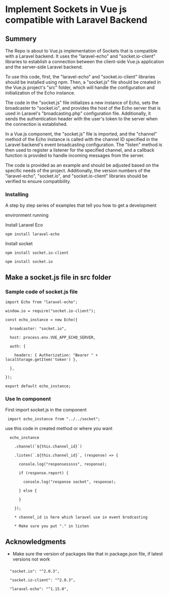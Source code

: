 # Implement Sockets in Vue js compatible with Laravel Backend

## Summery

The Repo is about to Vue.js implementation of Sockets that is compatible with a Laravel backend. It uses the "laravel-echo" and "socket.io-client" libraries to establish a connection between the client-side Vue.js application and the server-side Laravel backend.

To use this code, first, the "laravel-echo" and "socket.io-client" libraries should be installed using npm. Then, a "socket.js" file should be created in the Vue.js project's "src" folder, which will handle the configuration and initialization of the Echo instance.

The code in the "socket.js" file initializes a new instance of Echo, sets the broadcaster to "socket.io", and provides the host of the Echo server that is used in Laravel's "broadcasting.php" configuration file. Additionally, it sends the authentication header with the user's token to the server when the connection is established.

In a Vue.js component, the "socket.js" file is imported, and the "channel" method of the Echo instance is called with the channel ID specified in the Laravel backend's event broadcasting configuration. The "listen" method is then used to register a listener for the specified channel, and a callback function is provided to handle incoming messages from the server.

The code is provided as an example and should be adjusted based on the specific needs of the project. Additionally, the version numbers of the "laravel-echo", "socket.io", and "socket.io-client" libraries should be verified to ensure compatibility.

### Installing

A step by step series of examples that tell you how to get a development

environment running

Install Laravel Eco

    npm install laravel-echo

Install socket

    npm install socket.io-client

    npm install socket.io

## Make a socket.js file in src folder

### Sample code of socket.js file

    import Echo from "laravel-echo";

    window.io = require("socket.io-client");

    const echo_instance = new Echo({

      broadcaster: "socket.io",

      host: process.env.VUE_APP_ECHO_SERVER,

      auth: {

        headers: { Authorization: "Bearer " + localStorage.getItem('token') },

      },

    });

    export default echo_instance;

### Use In component

First import socket.js in the component

     import echo_instance from "../../socket";

use this code in created method or where you want

      echo_instance

        .channel(`${this.channel_id}`)

        .listen(`.${this.channel_id}`, (response) => {

          console.log("responsesssss", response);

          if (response.report) {

            console.log("response socket", response);

          } else {

          }

        });

        * channel_id is here which laravel use in event brodcasting

        * Make sure you put "." in listen

## Acknowledgments

  - Make sure the version of packages like that in package.json file, if latest versions not work

###

      "socket.io": "^2.0.3",

      "socket.io-client": "^2.0.3",

      "laravel-echo": "^1.15.0",

